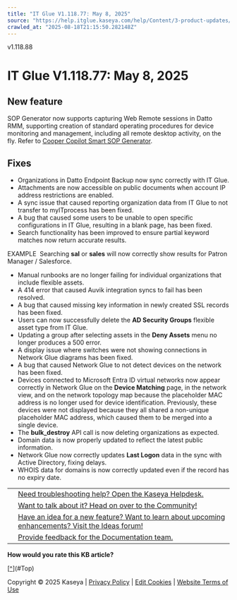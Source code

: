 ```yaml
---
title: "IT Glue V1.118.77: May 8, 2025"
source: "https://help.itglue.kaseya.com/help/Content/3-product-updates/it-glue-release-notes/V1.118.77-2025-05-08.htm"
crawled_at: "2025-08-18T21:15:50.282148Z"
---
```


v1.118.88

# IT Glue V1.118.77: May 8, 2025

## New feature

SOP Generator now supports capturing Web Remote sessions in Datto RMM, supporting creation of standard operating procedures for device monitoring and management, including all remote desktop activity, on the fly. Refer to [Cooper Copilot Smart SOP Generator](../../2-using/documentation-guide/sop-generator.htm).

## Fixes

* Organizations in Datto Endpoint Backup now sync correctly with IT Glue.
* Attachments are now accessible on public documents when account IP address restrictions are enabled.
* A sync issue that caused reporting organization data from IT Glue to not transfer to myITprocess has been fixed.
* A bug that caused some users to be unable to open specific configurations in IT Glue, resulting in a blank page, has been fixed.
* Search functionality has been improved to ensure partial keyword matches now return accurate results.

EXAMPLE  Searching **sal** or **sales** will now correctly show results for Patron Manager / Salesforce.

* Manual runbooks are no longer failing for individual organizations that include flexible assets.
* A 414 error that caused Auvik integration syncs to fail has been resolved.
* A bug that caused missing key information in newly created SSL records has been fixed.
* Users can now successfully delete the **AD Security Groups** flexible asset type from IT Glue.
* Updating a group after selecting assets in the **Deny Assets** menu no longer produces a 500 error.
* A display issue where switches were not showing connections in Network Glue diagrams has been fixed.
* A bug that caused Network Glue to not detect devices on the network has been fixed.
* Devices connected to Microsoft Entra ID virtual networks now appear correctly in Network Glue on the **Device Matching** page, in the network view, and on the network topology map because the placeholder MAC address is no longer used for device identification. Previously, these devices were not displayed because they all shared a non-unique placeholder MAC address, which caused them to be merged into a single device.
* The **bulk\_destroy** API call is now deleting organizations as expected.
* Domain data is now properly updated to reflect the latest public information.
* Network Glue now correctly updates **Last Logon** data in the sync with Active Directory, fixing delays.
* WHOIS data for domains is now correctly updated even if the record has no expiry date.

|  |  |
| --- | --- |
|  | [Need troubleshooting help? Open the Kaseya Helpdesk.](https://helpdesk.kaseya.com/) |
|  | [Want to talk about it? Head on over to the Community!](https://community.kaseya.com/it-operations) |
|  | [Have an idea for a new feature? Want to learn about upcoming enhancements? Visit the Ideas forum!](https://community.kaseya.com/ideas/categories/ITGlue-ideas-portal) |
|  | [Provide feedback for the Documentation team.](javascript:(function()%7BSendLinkByMail()%3B%7D)()%3B) |

**How would you rate this KB article?**

[[^](#Top)](#Top)

Copyright © 2025 Kaseya | [Privacy Policy](https://www.kaseya.com/legal/kaseya-privacy-statement/) | [Edit Cookies](#) | [Website Terms of Use](https://www.kaseya.com/legal/website-terms-of-use/)
